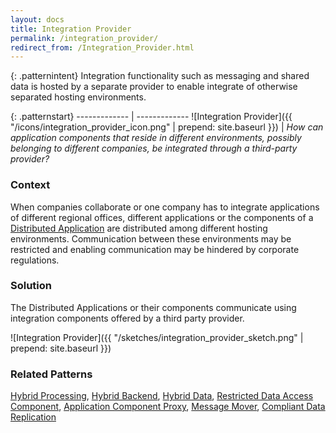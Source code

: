 ```yaml
---
layout: docs
title: Integration Provider
permalink: /integration_provider/
redirect_from: /Integration_Provider.html
---
```


{: .patternintent}
Integration functionality such as messaging and shared data is hosted by a separate provider to enable integrate of otherwise separated hosting environments.

{: .patternstart}
------------- | -------------
![Integration Provider]({{ "/icons/integration_provider_icon.png" | prepend: site.baseurl }})  | *How can application components that reside in different environments, possibly belonging to different companies, be integrated through a third-party provider?*

### Context
When companies collaborate or one company has to integrate applications of different regional offices, different applications or the components of a [Distributed Application](/distributed_application/) are distributed among different hosting environments. Communication between these environments may be restricted and enabling communication may be hindered by corporate regulations.

### Solution
The Distributed Applications or their components communicate using integration components offered by a third party provider.
 
![Integration Provider]({{ "/sketches/integration_provider_sketch.png" | prepend: site.baseurl }})

### Related Patterns
[Hybrid Processing](/hybrid_processing/), [Hybrid Backend](/hybrid_backend/), [Hybrid Data](/hybrid_data/), [Restricted Data Access Component](/restricted_data_access_component/), [Application Component Proxy](/application_component_proxy/), [Message Mover](/message_mover/), [Compliant Data Replication](/compliant_data_replication/)